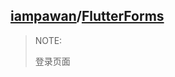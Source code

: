 ## [iampawan](https://github.com/iampawan)/**[FlutterForms](https://github.com/iampawan/FlutterForms)**

> NOTE: 
>
> 登录页面